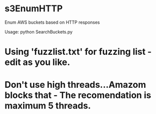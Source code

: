 # s3EnumHTTP
Enum AWS buckets based on HTTP responses

Usage: python SearchBuckets.py <company name> <threads>
 
<h1>Using 'fuzzlist.txt' for fuzzing list - edit as you like.<h1>

Don't use high threads...Amazom blocks that - The recomendation is maximum 5 threads.
 
